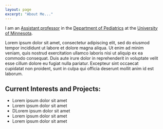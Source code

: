 ```yaml
---
layout: page
excerpt: "About Me..."
---
```


I am an [Assistant professor](https://med.umn.edu/bio/pediatrics-by-division/oscar-miranda%20dominguez) in the [Department of Pediatrics](https://med.umn.edu/pediatrics) at the [University of Minnesota](https://twin-cities.umn.edu/).

Lorem ipsum dolor sit amet, consectetur adipiscing elit, sed do eiusmod tempor incididunt ut labore et dolore magna aliqua. Ut enim ad minim veniam, quis nostrud exercitation ullamco laboris nisi ut aliquip ex ea commodo consequat. Duis aute irure dolor in reprehenderit in voluptate velit esse cillum dolore eu fugiat nulla pariatur. Excepteur sint occaecat cupidatat non proident, sunt in culpa qui officia deserunt mollit anim id est laborum.

## Current Interests and Projects:

- Lorem ipsum dolor sit amet
- Lorem ipsum dolor sit amet
- DLorem ipsum dolor sit amet
- Lorem ipsum dolor sit amet
- Lorem ipsum dolor sit amet
